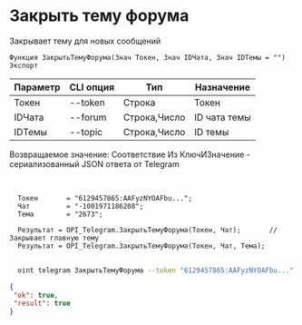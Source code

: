 ﻿---
sidebar_position: 4
---

# Закрыть тему форума
 Закрывает тему для новых сообщений



`Функция ЗакрытьТемуФорума(Знач Токен, Знач IDЧата, Знач IDТемы = "") Экспорт`

  | Параметр | CLI опция | Тип | Назначение |
  |-|-|-|-|
  | Токен | --token | Строка | Токен |
  | IDЧата | --forum | Строка,Число | ID чата темы |
  | IDТемы | --topic | Строка,Число | ID темы |

  
  Возвращаемое значение:   Соответствие Из КлючИЗначение - сериализованный JSON ответа от Telegram

<br/>




```bsl title="Пример кода"
  Токен       = "6129457865:AAFyzNYOAFbu...";
  Чат         = "-1001971186208";
  Тема        = "2673";
  
  Результат = OPI_Telegram.ЗакрытьТемуФорума(Токен, Чат);       // Закрывает главную тему
  Результат = OPI_Telegram.ЗакрытьТемуФорума(Токен, Чат, Тема);
```
	


```sh title="Пример команды CLI"
    
  oint telegram ЗакрытьТемуФорума --token "6129457865:AAFyzNYOAFbu..." --forum %forum% --topic %topic%

```

```json title="Результат"
{
 "ok": true,
 "result": true
}
```
